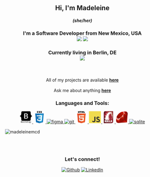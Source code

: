 

<h2 align="center"> Hi, I'm Madeleine </h2>
<h5 align="center"> (she/her) </h5>
<h3 align="center"> I'm a Software Developer from New Mexico, USA <br> <img src="https://icons.iconarchive.com/icons/wikipedia/flags/512/US-NM-New-Mexico-Flag-icon.png" width="25 style="vertical-align: bottom"/>
<img src="https://icons.iconarchive.com/icons/wikipedia/flags/512/US-United-States-Flag-icon.png" width="25 style="vertical-align: bottom"/></h3>

<h3 align="center"> Currently living in Berlin, DE <br> <img src="https://icons.iconarchive.com/icons/wikipedia/flags/512/DE-Germany-Flag-icon.png" width="25 style="vertical-align: bottom"/></h3>
  
</br>
</div>
<br>

<div>
<div align="center">
All of my projects are available <a href="https://github.com/madeleinemcd?tab=repositories"><b>here</b></a>
</br>
</br>
</div>
<div align="center">
Ask me about anything <a href="https://github.com/madeleinemcd/madeleinemcd/issues/new"><b>here</b></a>
</br>
</div>
  
<h3 align="center">Languages and Tools:</h3>
<p align="center"> <a href="https://getbootstrap.com" target="_blank" rel="noreferrer"> <img src="https://raw.githubusercontent.com/devicons/devicon/master/icons/bootstrap/bootstrap-plain-wordmark.svg" alt="bootstrap" width="40" height="40"/> </a> <a href="https://www.w3schools.com/css/" target="_blank" rel="noreferrer"> <img src="https://raw.githubusercontent.com/devicons/devicon/master/icons/css3/css3-original-wordmark.svg" alt="css3" width="40" height="40"/> </a> <a href="https://www.figma.com/" target="_blank" rel="noreferrer"> <img src="https://www.vectorlogo.zone/logos/figma/figma-icon.svg" alt="figma" width="40" height="40"/> </a> <a href="https://git-scm.com/" target="_blank" rel="noreferrer"> <img src="https://www.vectorlogo.zone/logos/git-scm/git-scm-icon.svg" alt="git" width="40" height="40"/> </a> <a href="https://www.w3.org/html/" target="_blank" rel="noreferrer"> <img src="https://raw.githubusercontent.com/devicons/devicon/master/icons/html5/html5-original-wordmark.svg" alt="html5" width="40" height="40"/> </a> <a href="https://developer.mozilla.org/en-US/docs/Web/JavaScript" target="_blank" rel="noreferrer"> <img src="https://raw.githubusercontent.com/devicons/devicon/master/icons/javascript/javascript-original.svg" alt="javascript" width="40" height="40"/> </a> <a href="https://rubyonrails.org" target="_blank" rel="noreferrer"> <img src="https://raw.githubusercontent.com/devicons/devicon/master/icons/rails/rails-original-wordmark.svg" alt="rails" width="40" height="40"/> </a> <a href="https://www.ruby-lang.org/en/" target="_blank" rel="noreferrer"> <img src="https://raw.githubusercontent.com/devicons/devicon/master/icons/ruby/ruby-original.svg" alt="ruby" width="40" height="40"/> </a> <a href="https://www.sqlite.org/" target="_blank" rel="noreferrer"> <img src="https://www.vectorlogo.zone/logos/sqlite/sqlite-icon.svg" alt="sqlite" width="40" height="40"/> </a> </p>

<p><img align="center" src="https://github-readme-stats.vercel.app/api/top-langs?username=madeleinemcd&show_icons=true&locale=en&layout=compact" alt="madeleinemcd" /></p>

</div>
<br>
</br>
<div>

<div align="center">
<h3>Let's connect!</h3>
<p>
<a href="https://github.com/madeleinemcd" target="_blank"><img alt="Github" src="https://img.shields.io/badge/GitHub-%2312100E.svg?&style=for-the-badge&logo=Github&logoColor=white" /></a> 
<a href="https://www.linkedin.com/in/madeleinemcd/" target="_blank"><img alt="LinkedIn" src="https://img.shields.io/badge/linkedin-%230077B5.svg?&style=for-the-badge&logo=linkedin&logoColor=white" /></a> 
</p>
</div>

<br/>
